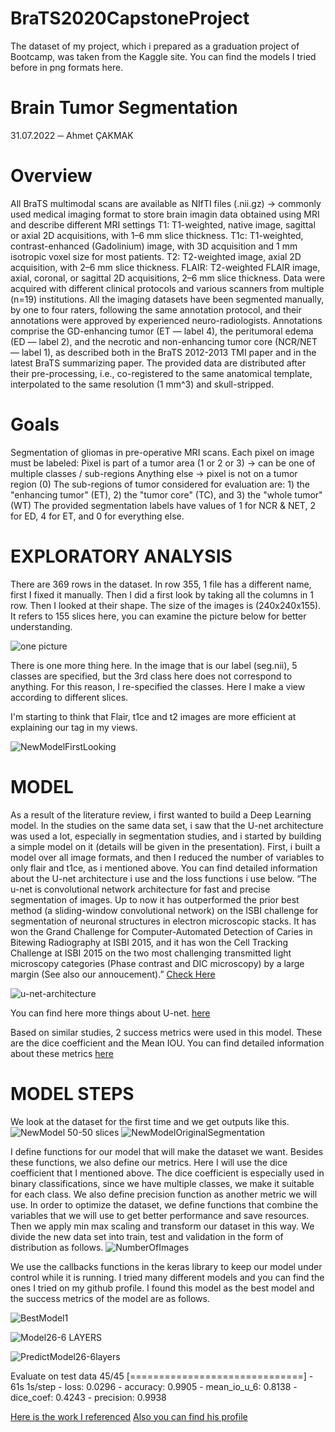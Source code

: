 # BraTS2020CapstoneProject
The dataset of my project, which i prepared as a graduation project of Bootcamp, was taken from the Kaggle site. You can find the models I tried before in png formats here.
 

# Brain Tumor Segmentation
31.07.2022
─
Ahmet ÇAKMAK
 
# Overview
All BraTS multimodal scans are available as NIfTI files (.nii.gz) -> commonly used medical imaging format to store brain imagin data obtained using MRI and describe different MRI settings
T1: T1-weighted, native image, sagittal or axial 2D acquisitions, with 1–6 mm slice thickness.
T1c: T1-weighted, contrast-enhanced (Gadolinium) image, with 3D acquisition and 1 mm isotropic voxel size for most patients.
T2: T2-weighted image, axial 2D acquisition, with 2–6 mm slice thickness.
FLAIR: T2-weighted FLAIR image, axial, coronal, or sagittal 2D acquisitions, 2–6 mm slice thickness.
Data were acquired with different clinical protocols and various scanners from multiple (n=19) institutions.
All the imaging datasets have been segmented manually, by one to four raters, following the same annotation protocol, and their annotations were approved by experienced neuro-radiologists. Annotations comprise the GD-enhancing tumor (ET — label 4), the peritumoral edema (ED — label 2), and the necrotic and non-enhancing tumor core (NCR/NET — label 1), as described both in the BraTS 2012-2013 TMI paper and in the latest BraTS summarizing paper. The provided data are distributed after their pre-processing, i.e., co-registered to the same anatomical template, interpolated to the same resolution (1 mm^3) and skull-stripped.

# Goals
Segmentation of gliomas in pre-operative MRI scans.
Each pixel on image must be labeled:
Pixel is part of a tumor area (1 or 2 or 3) -> can be one of multiple classes / sub-regions
Anything else -> pixel is not on a tumor region (0)
The sub-regions of tumor considered for evaluation are: 1) the "enhancing tumor" (ET), 2) the "tumor core" (TC), and 3) the "whole tumor" (WT) The provided segmentation labels have values of 1 for NCR & NET, 2 for ED, 4 for ET, and 0 for everything else.


# EXPLORATORY ANALYSIS

There are 369 rows in the dataset. In row 355, 1 file has a different name, first I fixed it manually. Then I did a first look by taking all the columns in 1 row. Then I looked at their shape. The size of the images is (240x240x155). It refers to 155 slices here, you can examine the picture below for better understanding.

![one picture](https://user-images.githubusercontent.com/95977791/184477419-9adddd74-f0e8-4af6-aadb-f2921f17a3d6.png)

There is one more thing here. In the image that is our label (seg.nii), 5 classes are specified, but the 3rd class here does not correspond to anything. For this reason, I re-specified the classes. Here I make a view according to different slices.

I'm starting to think that Flair, t1ce and t2 images are more efficient at explaining our tag in my views.

 ![NewModelFirstLooking](https://user-images.githubusercontent.com/95977791/184477415-0885968a-654c-45ea-a045-a4e424277dab.png)



# MODEL 


As a result of the literature review, i first wanted to build a Deep Learning model. In the studies on the same data set, i saw that the U-net architecture was used a lot, especially in segmentation studies, and i started by building a simple model on it (details will be given in the presentation). First, i built a model over all image formats, and then I reduced the number of variables to only flair and t1ce, as i mentioned above. You can find detailed information about the U-net architecture i use and the loss functions i use below.
“The u-net is convolutional network architecture for fast and precise segmentation of images. Up to now it has outperformed the prior best method (a sliding-window convolutional network) on the ISBI challenge for segmentation of neuronal structures in electron microscopic stacks. It has won the Grand Challenge for Computer-Automated Detection of Caries in Bitewing Radiography at ISBI 2015, and it has won the Cell Tracking Challenge at ISBI 2015 on the two most challenging transmitted light microscopy categories (Phase contrast and DIC microscopy) by a large margin (See also our annoucement).” [Check Here](https://lmb.informatik.uni-freiburg.de/people/ronneber/u-net/)


![u-net-architecture](https://user-images.githubusercontent.com/95977791/184477401-70157bfb-5f0a-41c8-941d-08fc18f59bb2.png)

You can find here more things about U-net. [here](https://github.com/christianversloot/machine-learning-articles/blob/3995782892d6f34b70c139265acdfa1c7b9ee07e/u-net-a-step-by-step-introduction.md) 


Based on similar studies, 2 success metrics were used in this model. These are the dice coefficient and the Mean IOU. You can find detailed information about these metrics [here](https://medium.com/@karan_jakhar/100-days-of-code-day-7-84e4918cb72c)

# MODEL STEPS
We look at the dataset for the first time and we get outputs like this.
![NewModel 50-50 slices](https://user-images.githubusercontent.com/95977791/184477434-755aec72-f265-4caf-afe1-838e0a7b0647.png)
![NewModelOriginalSegmentation](https://user-images.githubusercontent.com/95977791/184477439-26a4c6ad-de30-43df-b05b-1fec8f097368.png)

I define functions for our model that will make the dataset we want. Besides these functions, we also define our metrics. Here I will use the dice coefficient that I mentioned above. The dice coefficient is especially used in binary classifications, since we have multiple classes, we make it suitable for each class. We also define precision function as another metric we will use. In order to optimize the dataset, we define functions that combine the variables that we will use to get better performance and save resources. Then we apply min max scaling and transform our dataset in this way. We divide the new data set into train, test and validation in the form of distribution as follows.
![NumberOfImages](https://user-images.githubusercontent.com/95977791/184477449-8b654f83-aae4-4de6-a027-01e1843d1341.png)


We use the callbacks functions in the keras library to keep our model under control while it is running.
I tried many different models and you can find the ones I tried on my github profile. I found this model as the best model and the success metrics of the model are as follows.

![BestModel1](https://user-images.githubusercontent.com/95977791/184477495-28cc4ca7-f5b1-43ad-964b-ce682d81126f.png)

![Model26-6 LAYERS](https://user-images.githubusercontent.com/95977791/184477456-ec45d4e0-e334-4e5e-830e-441627e491cc.png)

![PredictModel26-6layers](https://user-images.githubusercontent.com/95977791/184477465-4e8b7723-0a82-4335-ab59-fb420cd35c34.png)

Evaluate on test data 45/45 [==============================] - 61s 1s/step - loss: 0.0296 - accuracy: 0.9905 - mean_io_u_6: 0.8138 - dice_coef: 0.4243 - precision: 0.9938

[Here is the work I referenced](https://www.kaggle.com/code/rastislav/3d-mri-brain-tumor-segmentation-u-net/notebook?scriptVersionId=61189746) 
[Also you can find his profile](https://github.com/rastislavkopal)
